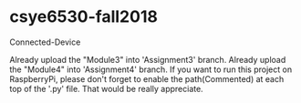 # csye6530-fall2018
Connected-Device


Already upload the "Module3" into 'Assignment3' branch.
Already upload the "Module4" into 'Assignment4' branch.
If you want to run this project on RaspberryPi, please don't forget to enable the path(Commented) at each top of the '.py' file. That would be really appreciate.
